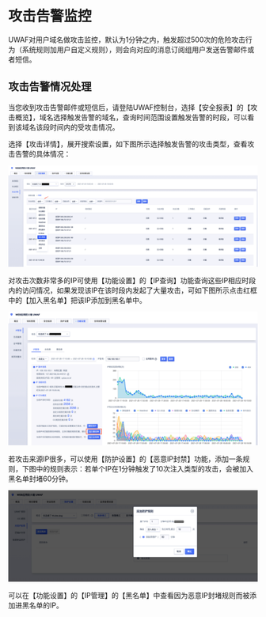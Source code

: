 # 攻击告警监控
UWAF对用户域名做攻击监控，默认为1分钟之内，触发超过500次的危险攻击行为（系统规则加用户自定义规则），则会向对应的消息订阅组用户发送告警邮件或者短信。

## 攻击告警情况处理

当您收到攻击告警邮件或短信后，请登陆UWAF控制台，选择【安全报表】的【攻击概览】，域名选择触发告警的域名，查询时间范围设置触发告警的时段，可以看到该域名该段时间内的受攻击情况。

选择【攻击详情】，展开搜索设置，如下图所示选择触发告警的攻击类型，查看攻击告警的具体情况：

![attack-alert-img-1](/images/attack_alert_img_1.png)


对攻击次数非常多的IP可使用【功能设置】的【IP查询】功能查询这些IP相应时段内的访问情况，如果发现该IP在该时段内发起了大量攻击，可如下图所示点击红框中的【加入黑名单】把该IP添加到黑名单中。

![attack-alert-img-2](/images/attack_alert_img_2.png)


若攻击来源IP很多，可以使用【防护设置】的【恶意IP封禁】功能，添加一条规则，下图中的规则表示：若单个IP在1分钟触发了10次注入类型的攻击，会被加入黑名单封堵60分钟。

![attack-alert-img-3](/images/attack_alert_img_3.png)

可以在【功能设置】的【IP管理】的【黑名单】中查看因为恶意IP封堵规则而被添加进黑名单的IP。
